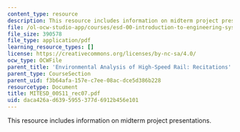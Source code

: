 ```yaml
---
content_type: resource
description: This resource includes information on midterm project presentations.
file: /ol-ocw-studio-app/courses/esd-00-introduction-to-engineering-systems-spring-2011/daca426ad6395955377d6912b456e101_MITESD_00S11_rec07.pdf
file_size: 390578
file_type: application/pdf
learning_resource_types: []
license: https://creativecommons.org/licenses/by-nc-sa/4.0/
ocw_type: OCWFile
parent_title: 'Environmental Analysis of High-Speed Rail: Recitations'
parent_type: CourseSection
parent_uid: f3b64afa-157e-c7ee-08ac-dce5d386b228
resourcetype: Document
title: MITESD_00S11_rec07.pdf
uid: daca426a-d639-5955-377d-6912b456e101
---
```

This resource includes information on midterm project presentations.